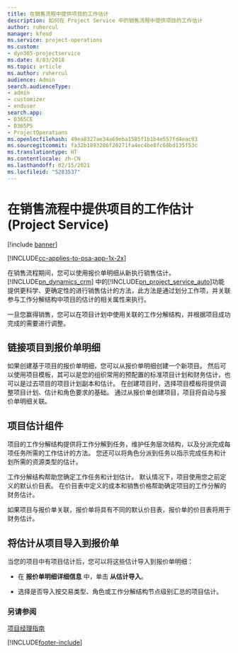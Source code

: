 ```yaml
---
title: 在销售流程中提供项目的工作估计
description: 如何在 Project Service 中的销售流程中提供项目的工作估计
author: ruhercul
manager: kfend
ms.service: project-operations
ms.custom:
- dyn365-projectservice
ms.date: 8/03/2018
ms.topic: article
ms.author: ruhercul
audience: Admin
search.audienceType:
- admin
- customizer
- enduser
search.app:
- D365CE
- D365PS
- ProjectOperations
ms.openlocfilehash: 49ea8327ae34a69eba1585f1b1b4e557fd4eac93
ms.sourcegitcommit: fa32b1893286f20271fa4ec4be8fc68bd135f53c
ms.translationtype: HT
ms.contentlocale: zh-CN
ms.lasthandoff: 02/15/2021
ms.locfileid: "5283537"
---
```

# <a name="provide-work-estimates-for-a-project-during-the-sales-process-project-service"></a>在销售流程中提供项目的工作估计 (Project Service)

[!include [banner](../includes/psa-now-project-operations.md)]

[!INCLUDE[cc-applies-to-psa-app-1x-2x](../includes/cc-applies-to-psa-app-1x-2x.md)]

在销售流程期间，您可以使用报价单明细从新执行销售估计。 [!INCLUDE[pn_dynamics_crm](../includes/pn-dynamics-crm.md)] 中的[!INCLUDE[pn_project_service_auto](../includes/pn-project-service-auto.md)]功能提供更科学、更确定性的进行销售估计的方法，此方法是通过划分工作项，并关联参与工作分解结构中项目的估计的相关属性来执行。  
  
 一旦您赢得销售，您可以在项目计划中使用关联的工作分解结构，并根据项目成功完成的需要进行调整。  
  
## <a name="link-a-project-to-a-quote-line"></a>链接项目到报价单明细  
 如果创建基于项目的报价单明细，您可以从报价单明细创建一个新项目。 然后可以使用项目模板，其可以是您的组织常用的预配置的标准项目计划和财务估计，也可以是过去项目的项目计划副本和估计。 在创建项目时，选择项目模板将提供调整项目计划、估计和角色要求的基础。 通过从报价单创建项目，项目将自动与报价单明细关联。  
  
## <a name="project-estimate-components"></a>项目估计组件  
 项目的工作分解结构提供将工作分解到任务，维护任务层次结构，以及分派完成每项任务所需的工作估计的方法。 您还可以将角色分派到任务以指示完成任务和计划所需的资源类型的估计。  
  
 工作分解结构帮助您确定工作任务和计划估计。 默认情况下，项目使用您之前定义的默认价目表。 在价目表中定义的成本和销售价格帮助确定项目的工作分解的财务估计。  
  
 如果项目与报价单关联，报价单将具有不同的默认价目表，报价单的价目表将用于财务估计。  
  
## <a name="import-estimates-from-a-project-into-a-quote"></a>将估计从项目导入到报价单  
 当您的项目中有项目估计后，您可以将这些估计导入到报价单明细：  
  
-   在 **报价单明细详细信息** 中，单击 **从估计导入**。 

-   选择是否导入按交易类型、角色或工作分解结构节点级别汇总的项目估计。  
  
### <a name="see-also"></a>另请参阅  
 [项目经理指南](../psa/project-manager-guide.md)


[!INCLUDE[footer-include](../includes/footer-banner.md)]
